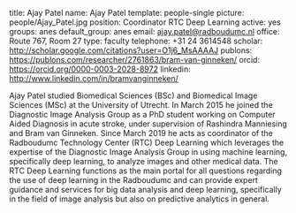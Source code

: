 title: Ajay Patel
name: Ajay Patel
template: people-single
picture: people/Ajay_Patel.jpg
position: Coordinator RTC Deep Learning
active: yes
groups: anes
default_group: anes
email: ajay.patel@radboudumc.nl
office: Route 767, Room 27
type: faculty
telephone: +31 24 3614548
scholar: http://scholar.google.com/citations?user=O1j6_MsAAAAJ
publons: https://publons.com/researcher/2761863/bram-van-ginneken/
orcid: https://orcid.org/0000-0003-2028-8972
linkedin: http://www.linkedin.com/in/bramvanginneken/

Ajay Patel studied Biomedical Sciences (BSc) and Biomedical Image Sciences (MSc) at the University of Utrecht. In March 2015 he joined the Diagnostic Image Analysis Group as a PhD student working on Computer Aided Diagnosis in acute stroke, under supervision of Rashindra Manniesing and Bram van Ginneken. Since March 2019 he acts as coordinator of the Radboudumc Technology Center (RTC) Deep Learning which leverages the expertise of the Diagnostic Image Analysis Group in using machine learning, specifically deep learning, to analyze images and other medical data. The RTC Deep Learning functions as the main portal for all questions regarding the use of deep learning in the Radboudumc and can provide expert guidance and services for big data analysis and deep learning, specifically in the field of image analysis but also on predictive analytics in general.
